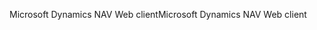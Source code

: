 <span data-ttu-id="0c665-101">Microsoft Dynamics NAV Web client</span><span class="sxs-lookup"><span data-stu-id="0c665-101">Microsoft Dynamics NAV Web client</span></span>